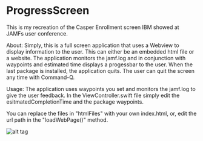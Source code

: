 # ProgressScreen


This is my recreation of the Casper Enrollment screen IBM showed at JAMFs user conference.

About: 
Simply, this is a full screen application that uses a Webview to display information to the user. This can either be an embedded html file or a website. The application monitors the jamf.log and in conjunction with waypoints and estimated time displays a progessbar to the user. When the last package is installed, the application quits.  The user can quit the screen any time with Command-Q.

Usage:
The application uses waypoints you set and monitors the jamf.log to give the user feedback. In the ViewController.swift file simply edit the esitmatedCompletionTime and the package waypoints. 

You can replace the files in "htmlFiles" with your own index.html, or, edit the url path in the "loadWebPage()" method.

![alt tag](https://github.com/jason-tratta/ProgressScreen/blob/master/ProgressScreen/ScreenShot.png)
